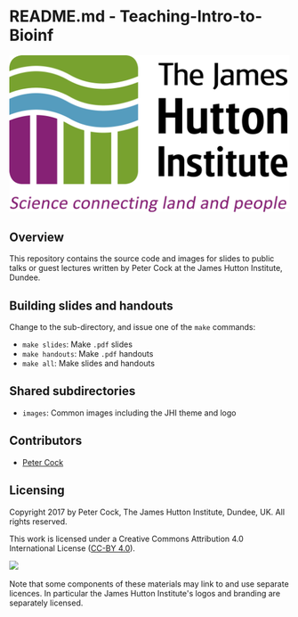 # README.md - Teaching-Intro-to-Bioinf

![images/JHI_STRAP_Web.png](images/JHI_STRAP_Web.png)

## Overview

This repository contains the source code and images for slides
to public talks or guest lectures written by Peter Cock at the
James Hutton Institute, Dundee.

## Building slides and handouts

Change to the sub-directory, and issue one of the `make` commands:

* `make slides`: Make `.pdf` slides
* `make handouts`: Make `.pdf` handouts
* `make all`: Make slides and handouts

## Shared subdirectories

* `images`: Common images including the JHI theme and logo

## Contributors

* [Peter Cock](https://github.com/peterjc)

## Licensing

Copyright 2017 by Peter Cock, The James Hutton Institute, Dundee, UK. All rights reserved.

This work is licensed under a Creative Commons Attribution 4.0 International License ([CC-BY 4.0](http://creativecommons.org/licenses/by/4.0/)).

![](http://i.creativecommons.org/l/by/4.0/88x31.png)

Note that some components of these materials may link to and use separate licences.
In particular the James Hutton Institute's logos and branding are separately licensed.

